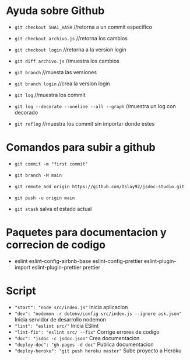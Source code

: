 # Ayuda sobre Github



- `git checkout SHA1_HASH` //retorna a un commit especifico
- `git checkout archivo.js` //retorna los cambios
- `git checkout login` //retorna a la version login

- `git diff archivo.js` //muestra los cambios

- `git branch` //muesta las versiones
- `git branch login` //crea la version login

- `git log` //muestra los commit
- `git log --decorate --oneline --all --graph` //muestra un log con decorado
- `git reflog` //muestra los commit sin importar donde estes

# Comandos para subir a github

- `git commit -m "first commit"`
- `git branch -M main`
- `git remote add origin https://github.com/Oslay92/jsdoc-studio.git`
- `git push -u origin main`

- `git stash` salva el estado actual


# Paquetes para documentacion y correcion de codigo

-  eslint eslint-config-airbnb-base eslint-config-prettier eslint-plugin-import eslint-plugin-prettier  prettier

# Script

- `"start": "node src/index.js"` Inicia aplicacion
- `"dev": "nodemon -r dotenv/config src/index.js --ignore ask.json"` Inicia servidor de desarrollo nodemon
- `"lint": "eslint src/"` Inicia ESlint
- `"lint-fix": "eslint src/ --fix"` Corrige errores de codigo
- `"doc": "jsdoc -c jsdoc.json"` Crea documentacion
- `"deploy-doc": "gh-pages -d doc"` Publica documentacion
- `"deploy-heroku": "git push heroku master"` Sube proyecto a Heroku
